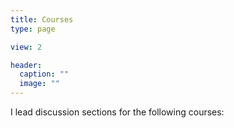 ```yaml
---
title: Courses
type: page

view: 2

header:
  caption: ""
  image: ""
---
```


I lead discussion sections for the following courses:
